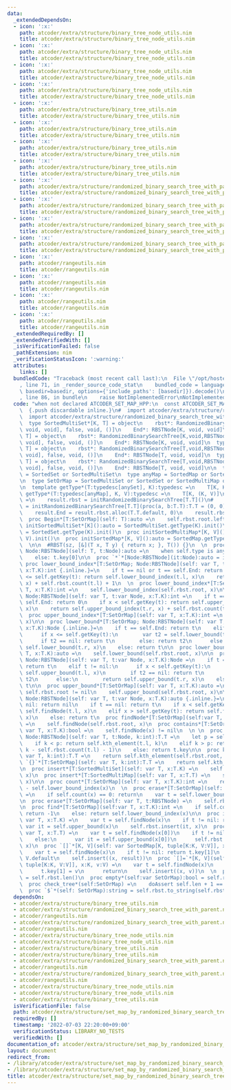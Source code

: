 ```yaml
---
data:
  _extendedDependsOn:
  - icon: ':x:'
    path: atcoder/extra/structure/binary_tree_node_utils.nim
    title: atcoder/extra/structure/binary_tree_node_utils.nim
  - icon: ':x:'
    path: atcoder/extra/structure/binary_tree_node_utils.nim
    title: atcoder/extra/structure/binary_tree_node_utils.nim
  - icon: ':x:'
    path: atcoder/extra/structure/binary_tree_node_utils.nim
    title: atcoder/extra/structure/binary_tree_node_utils.nim
  - icon: ':x:'
    path: atcoder/extra/structure/binary_tree_node_utils.nim
    title: atcoder/extra/structure/binary_tree_node_utils.nim
  - icon: ':x:'
    path: atcoder/extra/structure/binary_tree_utils.nim
    title: atcoder/extra/structure/binary_tree_utils.nim
  - icon: ':x:'
    path: atcoder/extra/structure/binary_tree_utils.nim
    title: atcoder/extra/structure/binary_tree_utils.nim
  - icon: ':x:'
    path: atcoder/extra/structure/binary_tree_utils.nim
    title: atcoder/extra/structure/binary_tree_utils.nim
  - icon: ':x:'
    path: atcoder/extra/structure/binary_tree_utils.nim
    title: atcoder/extra/structure/binary_tree_utils.nim
  - icon: ':x:'
    path: atcoder/extra/structure/randomized_binary_search_tree_with_parent.nim
    title: atcoder/extra/structure/randomized_binary_search_tree_with_parent.nim
  - icon: ':x:'
    path: atcoder/extra/structure/randomized_binary_search_tree_with_parent.nim
    title: atcoder/extra/structure/randomized_binary_search_tree_with_parent.nim
  - icon: ':x:'
    path: atcoder/extra/structure/randomized_binary_search_tree_with_parent.nim
    title: atcoder/extra/structure/randomized_binary_search_tree_with_parent.nim
  - icon: ':x:'
    path: atcoder/extra/structure/randomized_binary_search_tree_with_parent.nim
    title: atcoder/extra/structure/randomized_binary_search_tree_with_parent.nim
  - icon: ':x:'
    path: atcoder/rangeutils.nim
    title: atcoder/rangeutils.nim
  - icon: ':x:'
    path: atcoder/rangeutils.nim
    title: atcoder/rangeutils.nim
  - icon: ':x:'
    path: atcoder/rangeutils.nim
    title: atcoder/rangeutils.nim
  - icon: ':x:'
    path: atcoder/rangeutils.nim
    title: atcoder/rangeutils.nim
  _extendedRequiredBy: []
  _extendedVerifiedWith: []
  _isVerificationFailed: false
  _pathExtension: nim
  _verificationStatusIcon: ':warning:'
  attributes:
    links: []
  bundledCode: "Traceback (most recent call last):\n  File \"/opt/hostedtoolcache/Python/3.10.5/x64/lib/python3.10/site-packages/onlinejudge_verify/documentation/build.py\"\
    , line 71, in _render_source_code_stat\n    bundled_code = language.bundle(stat.path,\
    \ basedir=basedir, options={'include_paths': [basedir]}).decode()\n  File \"/opt/hostedtoolcache/Python/3.10.5/x64/lib/python3.10/site-packages/onlinejudge_verify/languages/nim.py\"\
    , line 86, in bundle\n    raise NotImplementedError\nNotImplementedError\n"
  code: "when not declared ATCODER_SET_MAP_HPP:\n  const ATCODER_SET_MAP_HPP* = 1\n\
    \  {.push discardable inline.}\n#  import atcoder/extra/structure/randomized_binary_search_tree\n\
    \  import atcoder/extra/structure/randomized_binary_search_tree_with_parent\n\
    \  type SortedMultiSet*[K, T] = object\n    rbst*: RandomizedBinarySearchTree[K,void,RBSTNode[K,\
    \ void, void], false, void, ()]\n    End*: RBSTNode[K, void, void]\n  type SortedSet*[K,\
    \ T] = object\n    rbst*: RandomizedBinarySearchTree[K,void,RBSTNode[K, void,\
    \ void], false, void, ()]\n    End*: RBSTNode[K, void, void]\n  type SortedMultiMap*[K,\
    \ T] = object\n    rbst*: RandomizedBinarySearchTree[T,void,RBSTNode[T, void,\
    \ void], false, void, ()]\n    End*: RBSTNode[T, void, void]\n  type SortedMap*[K,\
    \ T] = object\n    rbst*: RandomizedBinarySearchTree[T,void,RBSTNode[T, void,\
    \ void], false, void, ()]\n    End*: RBSTNode[T, void, void]\n\n  type anySet\
    \ = SortedSet or SortedMultiSet\n  type anyMap = SortedMap or SortedMultiMap\n\
    \n  type SetOrMap = SortedMultiSet or SortedSet or SortedMultiMap or SortedMap\n\
    \n  template getType*(T:typedesc[anySet], K):typedesc =\n    T[K, K]\n  template\
    \ getType*(T:typedesc[anyMap], K, V):typedesc =\n    T[K, (K, V)]\n\n  proc init*(T:typedesc[SetOrMap]):T\
    \ =\n    result.rbst = initRandomizedBinarySearchTree[T.T]()\n#    result.rbst\
    \ = initRandomizedBinarySearchTree[T.T](proc(a, b:T.T):T.T = (0, 0), (0, 0))\n\
    \    result.End = result.rbst.alloc(T.T.default, 0)\n    result.rbst.root = result.End\n\
    \  proc Begin*[T:SetOrMap](self: T):auto =\n    self.rbst.root.leftMost\n\n  proc\
    \ initSortedMultiSet*[K]():auto = SortedMultiSet.getType(K).init()\n  proc initSortedSet*[K]():auto\
    \ = SortedSet.getType(K).init()\n  proc initSortedMultiMap*[K, V]():auto = SortedMultiMap.getType(K,\
    \ V).init()\n  proc initSortedMap*[K, V]():auto = SortedMap.getType(K, V).init()\n\
    \  \n\n  #RBST(sz, [&](T x, T y) { return x; }, T()) {}\n  \n  proc getKey*[T:SetOrMap;\
    \ Node:RBSTNode](self: T, t:Node):auto =\n    when self.type is anySet: t.key\n\
    \    else: t.key[0]\n\n  proc `*`*[Node:RBSTNode](it:Node):auto = it.key\n\n \
    \ proc lower_bound_index*[T:SetOrMap; Node:RBSTNode](self: var T, t:var Node,\
    \ x:T.K):int {.inline.}=\n    if t == nil or t == self.End: return 0\n    if x\
    \ <= self.getKey(t): return self.lower_bound_index(t.l, x)\n    return self.lower_bound_index(t.r,\
    \ x) + self.rbst.count(t.l) + 1\n  \n  proc lower_bound_index*[T:SetOrMap](self:var\
    \ T, x:T.K):int =\n    self.lower_bound_index(self.rbst.root, x)\n\n  proc upper_bound_index*[T:SetOrMap;\
    \ Node:RBSTNode](self: var T, t:var Node, x:T.K):int =\n    if t == nil or t ==\
    \ self.End: return 0\n    if x < self.getKey(t): return self.upper_bound_index(t.l,\
    \ x)\n    return self.upper_bound_index(t.r, x) + self.rbst.count(t.l) + 1\n\n\
    \  proc upper_bound_index*[T:SetOrMap](self: var T, x:T.K):int =\n    self.upper_bound_index(self.rbst.root,\
    \ x)\n\n  proc lower_bound*[T:SetOrMap; Node:RBSTNode](self: var T, t:var Node,\
    \ x:T.K):Node {.inline.}=\n    if t == self.End: return t\n    elif t != nil:\n\
    \      if x <= self.getKey(t):\n        var t2 = self.lower_bound(t.l, x)\n  \
    \      if t2 == nil: return t\n        else: return t2\n      else:\n        return\
    \ self.lower_bound(t.r, x)\n    else: return t\n\n  proc lower_bound*[T:SetOrMap](self:var\
    \ T, x:T.K):auto =\n    self.lower_bound(self.rbst.root, x)\n\n  proc upper_bound*[T:SetOrMap;\
    \ Node:RBSTNode](self: var T, t:var Node, x:T.K):Node =\n    if t == self.End:\
    \ return t\n    elif t != nil:\n      if x < self.getKey(t):\n        var t2 =\
    \ self.upper_bound(t.l, x)\n        if t2 == nil: return t\n        else: return\
    \ t2\n      else:\n        return self.upper_bound(t.r, x)\n    else:\n      return\
    \ t\n\n  proc upper_bound*[T:SetOrMap](self: var T, x:T.K):auto =\n    assert\
    \ self.rbst.root != nil\n    self.upper_bound(self.rbst.root, x)\n\n  proc findNode*[T:SetOrMap,\
    \ Node:RBSTNode](self: var T, t:var Node, x:T.K):auto {.inline.}=\n#    if t ==\
    \ nil: return nil\n    if t == nil: return t\n    if x < self.getKey(t): return\
    \ self.findNode(t.l, x)\n    elif x > self.getKey(t): return self.findNode(t.r,\
    \ x)\n    else: return t\n  proc findNode*[T:SetOrMap](self:var T, x:T.K):auto\
    \ =\n    self.findNode(self.rbst.root, x)\n  proc contains*[T:SetOrMap](self:\
    \ var T, x:T.K):bool =\n    self.findNode(x) != nil\n  \n \n  proc kth_element*[T:SetOrMap;\
    \ Node:RBSTNode](self: var T, t:Node, k:int):T.T =\n    let p = self.rbst.count(t.l)\n\
    \    if k < p: return self.kth_element(t.l, k)\n    elif k > p: return self.kth_element(t.r,\
    \ k - self.rbst.count(t.l) - 1)\n    else: return t.key\n\n  proc kth_element*[T:SetOrMap](self:\
    \ var T, k:int):T.T =\n    return self.kth_element(self.rbst.root, k)\n  proc\
    \ `{}`*[T:SetOrMap](self: var T, k:int):T.T =\n    return self.kth_element(k)\n\
    \n  proc insert*[T:SortedMultiSet](self: var T, x:T.K) =\n    self.rbst.insert(self.upper_bound(x),\
    \ x)\n  proc insert*[T:SortedMultiMap](self: var T, x:T.T) =\n    self.rbst.insert(self.upper_bound(x[0]),\
    \ x)\n\n  proc count*[T:SetOrMap](self: var T, x:T.K):int =\n    return self.upper_bound_index(x)\
    \ - self.lower_bound_index(x)\n  \n  proc erase*[T:SetOrMap](self: var T, x:T.K)\
    \ =\n    if self.count(x) == 0: return\n    var t = self.lower_bound(x)\n    self.rbst.erase(t)\n\
    \n  proc erase*[T:SetOrMap](self: var T, t:RBSTNode) =\n    self.rbst.erase(t)\n\
    \n  proc find*[T:SetOrMap](self:var T, x:T.K):int =\n    if self.count(x) == 0:\
    \ return -1\n    else: return self.lower_bound_index(x)\n\n  proc insert*[T:SortedSet](self:\
    \ var T, x:T.K) =\n    var t = self.findNode(x)\n    if t != nil: return\n   \
    \ var it = self.upper_bound(x)\n    self.rbst.insert(it, x)\n  proc insert*[T:SortedMap](self:\
    \ var T, x:T.T) =\n    var t = self.findNode(x[0])\n    if t != nil: t.key = x\n\
    \    else:\n      var it = self.upper_bound(x[0])\n      self.rbst.insert(it,\
    \ x)\n  proc `[]`*[K, V](self: var SortedMap[K, tuple[K:K, V:V]], x:K):auto =\n\
    \    var t = self.findNode(x)\n    if t != nil: return t.key[1]\n    result =\
    \ V.default\n    self.insert((x, result))\n  proc `[]=`*[K, V](self: var SortedMap[K,\
    \ tuple[K:K, V:V]], x:K, v:V) =\n    var t = self.findNode(x)\n    if t != nil:\n\
    \      t.key[1] = v\n      return\n    self.insert((x, v))\n  \n  proc len*(self:SetOrMap):int\
    \ = self.rbst.len()\n  proc empty*(self:var SetOrMap):bool = self.rbst.empty()\n\
    \  proc check_tree*(self:SetOrMap) =\n    doAssert self.len + 1 == self.rbst.check_tree()\n\
    \  proc `$`*(self: SetOrMap):string = self.rbst.to_string(self.rbst.root)\n  {.pop.}\n"
  dependsOn:
  - atcoder/extra/structure/binary_tree_utils.nim
  - atcoder/extra/structure/randomized_binary_search_tree_with_parent.nim
  - atcoder/rangeutils.nim
  - atcoder/extra/structure/randomized_binary_search_tree_with_parent.nim
  - atcoder/rangeutils.nim
  - atcoder/extra/structure/binary_tree_node_utils.nim
  - atcoder/extra/structure/binary_tree_node_utils.nim
  - atcoder/extra/structure/binary_tree_utils.nim
  - atcoder/extra/structure/binary_tree_utils.nim
  - atcoder/extra/structure/randomized_binary_search_tree_with_parent.nim
  - atcoder/rangeutils.nim
  - atcoder/extra/structure/randomized_binary_search_tree_with_parent.nim
  - atcoder/rangeutils.nim
  - atcoder/extra/structure/binary_tree_node_utils.nim
  - atcoder/extra/structure/binary_tree_node_utils.nim
  - atcoder/extra/structure/binary_tree_utils.nim
  isVerificationFile: false
  path: atcoder/extra/structure/set_map_by_randomized_binary_search_tree.nim
  requiredBy: []
  timestamp: '2022-07-03 22:20:00+09:00'
  verificationStatus: LIBRARY_NO_TESTS
  verifiedWith: []
documentation_of: atcoder/extra/structure/set_map_by_randomized_binary_search_tree.nim
layout: document
redirect_from:
- /library/atcoder/extra/structure/set_map_by_randomized_binary_search_tree.nim
- /library/atcoder/extra/structure/set_map_by_randomized_binary_search_tree.nim.html
title: atcoder/extra/structure/set_map_by_randomized_binary_search_tree.nim
---
```

